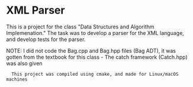 # XML Parser
This is a project for the class "Data Structures and Algorithm Implemenation." The task was to develop a parser for the XML language, and develop tests for the parser.

NOTE: I did not code the Bag.cpp and Bag.hpp files (Bag ADT), it was gotten from the textbook for this class
      - The catch framework (Catch.hpp) was also given
      
      This project was compiled using cmake, and made for Linux/macOS machines
